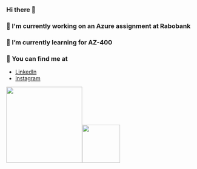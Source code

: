 ### Hi there 👋

### 👷 I'm currently working on an Azure assignment at Rabobank 

### 🌱 I’m currently learning for AZ-400

### 🔭 You can find me at

- [LinkedIn](https://www.linkedin.com/in/chaouki-tiouassiouine/)
- [Instagram](https://www.instagram.com/chaouki.t/)



<img src="https://werkenbijopencirclesolutions.nl/wp-content/uploads/2018/06/rabobank-logo.png" width = "200" /><img src="https://docs.microsoft.com/en-us/media/learn/certification/badges/microsoft-certified-expert-badge.svg" width = "100"/>


